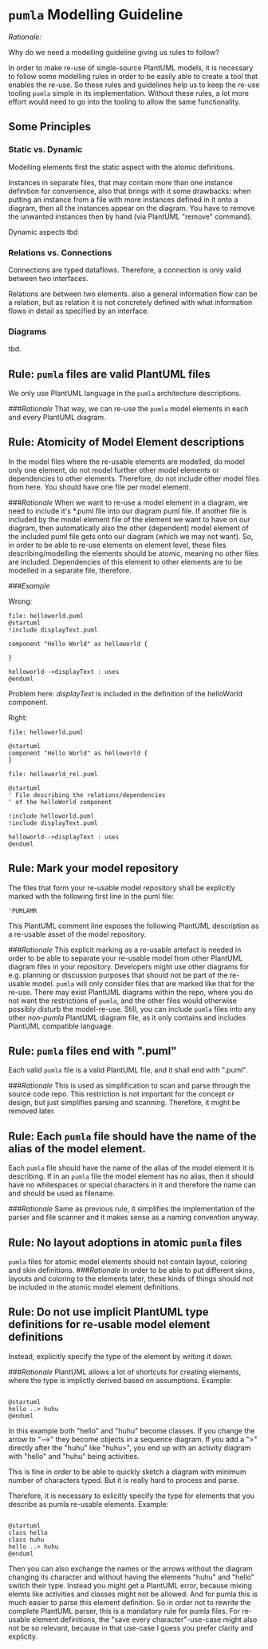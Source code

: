 # `pumla` Modelling Guideline

*Rationale:*

Why do we need a modelling guideline giving us rules to follow?


In order to make re-use of single-source PlantUML models, it is necessary to
follow some modelling rules in order to be easily able to create a tool that
enables the re-use. So these rules and guidelines help us to keep the re-use
tooling `pumla` simple in its implementation. Without these rules, a lot 
more effort would need to go into the tooling to allow the same 
functionality.

## Some Principles
### Static vs. Dynamic 
Modelling elements first the static aspect with the atomic 
definitions.

Instances in separate files, that may contain more than one
instance definition for convenience, also that brings with it
some drawbacks: when putting an instance from a file with more
instances defined in it onto a diagram, then all the instances
appear on the diagram. You have to remove the unwanted instances
then by hand (via PlantUML "remove" command).

Dynamic aspects tbd

### Relations vs. Connections
Connections are typed dataflows. Therefore, a connection is only valid
between two interfaces. 

Relations are between two elements. also a general information flow can be a
relation, but as relation it is not concretely defined with what information
flows in detail as specified by an interface.

### Diagrams
tbd.


## Rule: `pumla` files are valid PlantUML files 
We only use PlantUML language in the `pumla` architecture descriptions.

###*Rationale*
That way, we can re-use the `pumla` model elements in each and every PlantUML diagram.

## Rule: Atomicity of Model Element descriptions
In the model files where the re-usable elements are modelled, do 
model only one element, do not model further other model elements
or dependencies to other elements. Therefore, do not include other
model files from here. You should have one file per model element.

###*Rationale*
When we want to re-use a model element in a diagram, we need to include
it's *.puml file into our diagram puml file. If another file is included 
by the model element file of the element we want to have on our
diagram, then automatically also the other (dependent) model element of 
the included puml file gets onto our diagram (which we may not want).
So, in order to be able to re-use elements on element level, these files
describing/modelling the elements should be atomic, meaning no other files
are included. Dependencies of this element to other elements are to be
modelled in a separate file, therefore.

###*Example*

Wrong:
```PlantUML
file: helloworld.puml
@startuml
!include displayText.puml

component "Hello World" as helloworld {

}

helloworld-->displayText : uses
@enduml
```
Problem here: *displayText* is included in the definition
of the helloWorld component.

Right:
```PlantUML
file: helloworld.puml

@startuml
component "Hello World" as helloworld {
}

file: helloworld_rel.puml

@startuml
' File describing the relations/dependencies 
' of the helloWorld component

!include helloworld.puml
!include displayText.puml

helloworld-->displayText : uses
@enduml
```
## Rule: Mark your model repository
The files that form your re-usable model repository shall be explicitly
marked with the following first line in the puml file:
```
'PUMLAMR
```
This PlantUML comment line exposes the following PlantUML description as
a re-usable asset of the model repository.

###*Rationale*
This explicit marking as a re-usable artefact is needed in order to be
able to separate your re-usable model from other PlantUML diagram files
in your repository. Developers might use other diagrams for e.g.
planning or discussion purposes that should not be part of the re-usable
model. `pumla` will only consider files that are marked like that for the
re-use. There may exist PlantUML diagrams within the repo, where you do 
not want the restrictions of `pumla`, and the other files would otherwise
possibly disturb the model-re-use. Still, you can include `pumla` files
into any other *non-pumla* PlantUML diagram file, as it only contains and
includes PlantUML compatible language.

## Rule: `pumla` files end with ".puml"
Each valid `pumla` file is a valid PlantUML file, and it shall end with ".puml".

###*Rationale*
This is used as simplification to scan and parse through the source code repo.
This restriction is not important for the concept or design, but just simplifies
parsing and scanning. Therefore, it might be removed later.

## Rule: Each `pumla` file should have the name of the alias of the model element.
Each `pumla` file should have the name of the alias of the model element it is describing.
If in an `pumla` file the model element has no alias, then it should have no whitespaces 
or special characters in it and therefore the name can and should be used as filename.

###*Rationale*
Same as previous rule, it simplifies the implementation of the parser and file
scanner and it makes sense as a naming convention anyway.

## Rule: No layout adoptions in atomic `pumla` files
`pumla` files for atomic model elements should not contain layout, coloring and skin definitions.
###*Rationale*
In order to be able to put different skins, layouts and coloring to the elements later, these kinds of things
should not be included in the atomic model element definitions.

## Rule: Do not use implicit PlantUML type definitions for re-usable model element definitions
Instead, explicitly specify the type of the element by writing it down.

###*Rationale*
PlantUML allows a lot of shortcuts for creating elements, where the type is implictly derived based on assumptions.
Example:
```PlantUML

@startuml
hello ..> huhu
@enduml
```
In this example both "hello" and "huhu" become classes. If you change the arrow to "-->" they become objects in 
a sequence diagram. If you add a ">" directly after the "huhu" like "huhu>", you end up with an activity diagram
with "hello" and "huhu" being activities. 

This is fine in order to be able to quickly sketch a diagram with minimum number of characters typed. But it is 
really hard to process and parse. 

Therefore, it is necessary to exlicitly specify the type for elements that you describe as
pumla re-usable elements. Example:

```PlantUML

@startuml
class hello
class huhu
hello ..> huhu
@enduml
```
Then you can also exchange the names or the arrows without the diagram changing its character
and without having the elements "huhu" and "hello" switch their type. Instead you might get 
a PlantUML error, because mixing elemts like activities and classes might not be allowed.
And for pumla this is much easier to parse this element definition. So in order not to 
rewrite the complete PlantUML parser, this is a mandatory rule for pumla files. For 
re-usable element definitions, the "save every character"-use-case might also not be so 
relevant, because in that use-case I guess you prefer clarity and explicity.

